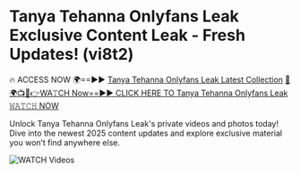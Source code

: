 # Tanya Tehanna Onlyfans Leak Exclusive Content Leak - Fresh Updates! (vi8t2)

🔥 ACCESS NOW 🌍==►► <a href="https://tinyurl.com/3fjeunct" rel="nofollow">Tanya Tehanna Onlyfans Leak Latest Collection</a></h3>
[🔴🌍📺📱👉WA𝚃CH Now==►► CLICK HERE TO Tanya Tehanna Onlyfans Leak 𝚆𝙰𝚃𝙲𝙷 NOW](https://tinyurl.com/3fjeunct)

Unlock Tanya Tehanna Onlyfans Leak's private videos and photos today! Dive into the newest 2025 content updates and explore exclusive material you won’t find anywhere else.


<a href="https://tinyurl.com/3fjeunct" rel="nofollow" data-target="animated-image.originalLink"><img src="https://camo.githubusercontent.com/8a4f000d20f83aca3bf7ec5f350d767afa0574a8a352519fd8cfa583a6f93a33/68747470733a2f2f692e696d6775722e636f6d2f644a486b345a712e676966" alt="WATCH Videos" data-canonical-src="https://i.imgur.com/dJHk4Zq.gif" style="max-width: 100%; display: inline-block;" data-target="animated-image.originalImage"></a>
